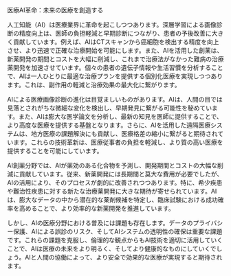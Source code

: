 医療AI革命：未来の医療を創造する

人工知能（AI）は医療業界に革命を起こしつつあります。深層学習による画像診断の精度向上は、医師の負担軽減と早期診断につながり、患者の予後改善に大きく貢献しています。例えば、AIはCTスキャンから癌細胞を検出する精度を向上させ、より迅速で正確な治療開始を可能にします。また、AIを活用した創薬は、新薬開発の期間とコストを大幅に削減し、これまで治療法がなかった難病の治療薬開発を加速させています。個々の患者の遺伝子情報や生活習慣を分析することで、AIは一人ひとりに最適な治療プランを提供する個別化医療を実現しつつあります。これは、副作用の軽減と治療効果の最大化に繋がります。


AIによる医療画像診断の進化は目覚ましいものがあります。AIは、人間の目では見落とされがちな微細な変化を検出し、早期発見に繋がる可能性を秘めています。また、AIは膨大な医学論文を分析し、最新の知見を医師に提供することで、より高度な医療を提供する基盤となります。さらに、AIを活用した遠隔医療システムは、地方医療の課題解決にも貢献し、医療格差の縮小に繋がると期待されています。これらの技術革新は、医療従事者の負担を軽減し、より質の高い医療を提供することを可能にしています。


AI創薬分野では、AIが薬効のある化合物を予測し、開発期間とコストの大幅な削減に貢献しています。従来、新薬開発には長期間と莫大な費用が必要でしたが、AIの活用により、そのプロセスが劇的に改善されつつあります。特に、希少疾患や難治性疾患に対する新たな治療薬開発に大きな期待が寄せられています。AIは、膨大なデータの中から潜在的な薬剤候補を特定し、臨床試験における成功確率を高めることで、より効率的な新薬開発を推進しています。


しかし、AIの医療分野における普及には課題も存在します。データのプライバシー保護、AIによる誤診のリスク、そしてAIシステムの透明性の確保は重要な課題です。これらの課題を克服し、倫理的な観点からもAI技術を適切に活用していくことで、AIは医療の未来をより明るく、そしてより健康的なものにしていくでしょう。AIと人間の協働によって、より安全で効果的な医療が実現すると期待されます。